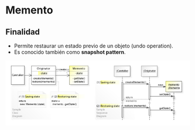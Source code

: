 # Memento

## Finalidad

* Permite restaurar un estado previo de un objeto (undo operation).
* Es conocido también como **snapshot pattern**.

![Memento pattern](pattern.jpg)
